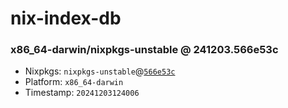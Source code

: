 # nix-index-db
### x86_64-darwin/nixpkgs-unstable @ 241203.566e53c
- Nixpkgs: `nixpkgs-unstable`@[`566e53c`](https://github.com/NixOS/nixpkgs/commit/566e53c2ad750c84f6d31f9ccb9d00f823165550)
- Platform: `x86_64-darwin`
- Timestamp: `20241203124006`
